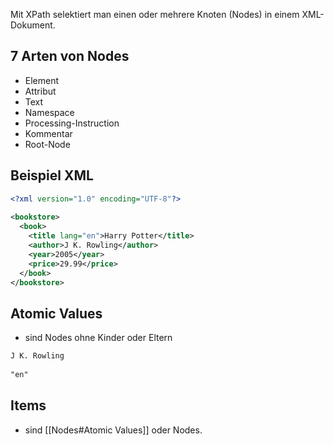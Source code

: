 Mit XPath selektiert man einen oder mehrere Knoten (Nodes) in einem XML-Dokument.

## 7 Arten von Nodes
- Element
- Attribut
- Text
- Namespace
- Processing-Instruction
- Kommentar
- Root-Node

## Beispiel XML
```xml
<?xml version="1.0" encoding="UTF-8"?>  
  
<bookstore>  
  <book>  
    <title lang="en">Harry Potter</title>  
    <author>J K. Rowling</author>  
    <year>2005</year>  
    <price>29.99</price>  
  </book>  
</bookstore>
```

## Atomic Values
- sind Nodes ohne Kinder oder Eltern

```xml
J K. Rowling  
  
"en"
```

## Items
- sind [[Nodes#Atomic Values]] oder Nodes.